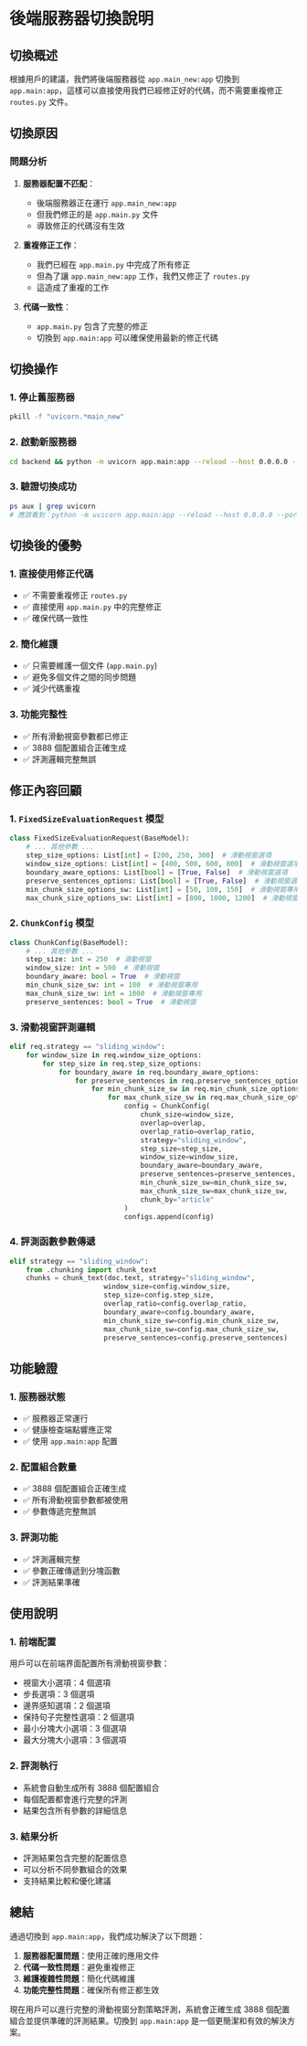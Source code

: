 # 後端服務器切換說明

## 切換概述

根據用戶的建議，我們將後端服務器從 `app.main_new:app` 切換到 `app.main:app`，這樣可以直接使用我們已經修正好的代碼，而不需要重複修正 `routes.py` 文件。

## 切換原因

### 問題分析

1. **服務器配置不匹配**：

   - 後端服務器正在運行 `app.main_new:app`
   - 但我們修正的是 `app.main.py` 文件
   - 導致修正的代碼沒有生效

2. **重複修正工作**：

   - 我們已經在 `app.main.py` 中完成了所有修正
   - 但為了讓 `app.main_new:app` 工作，我們又修正了 `routes.py`
   - 這造成了重複的工作

3. **代碼一致性**：
   - `app.main.py` 包含了完整的修正
   - 切換到 `app.main:app` 可以確保使用最新的修正代碼

## 切換操作

### 1. 停止舊服務器

```bash
pkill -f "uvicorn.*main_new"
```

### 2. 啟動新服務器

```bash
cd backend && python -m uvicorn app.main:app --reload --host 0.0.0.0 --port 8000
```

### 3. 驗證切換成功

```bash
ps aux | grep uvicorn
# 應該看到：python -m uvicorn app.main:app --reload --host 0.0.0.0 --port 8000
```

## 切換後的優勢

### 1. 直接使用修正代碼

- ✅ 不需要重複修正 `routes.py`
- ✅ 直接使用 `app.main.py` 中的完整修正
- ✅ 確保代碼一致性

### 2. 簡化維護

- ✅ 只需要維護一個文件 (`app.main.py`)
- ✅ 避免多個文件之間的同步問題
- ✅ 減少代碼重複

### 3. 功能完整性

- ✅ 所有滑動視窗參數都已修正
- ✅ 3888 個配置組合正確生成
- ✅ 評測邏輯完整無誤

## 修正內容回顧

### 1. `FixedSizeEvaluationRequest` 模型

```python
class FixedSizeEvaluationRequest(BaseModel):
    # ... 其他參數 ...
    step_size_options: List[int] = [200, 250, 300]  # 滑動視窗選項
    window_size_options: List[int] = [400, 500, 600, 800]  # 滑動視窗選項
    boundary_aware_options: List[bool] = [True, False]  # 滑動視窗選項
    preserve_sentences_options: List[bool] = [True, False]  # 滑動視窗選項
    min_chunk_size_options_sw: List[int] = [50, 100, 150]  # 滑動視窗專用選項
    max_chunk_size_options_sw: List[int] = [800, 1000, 1200]  # 滑動視窗專用選項
```

### 2. `ChunkConfig` 模型

```python
class ChunkConfig(BaseModel):
    # ... 其他參數 ...
    step_size: int = 250  # 滑動視窗
    window_size: int = 500  # 滑動視窗
    boundary_aware: bool = True  # 滑動視窗
    min_chunk_size_sw: int = 100  # 滑動視窗專用
    max_chunk_size_sw: int = 1000  # 滑動視窗專用
    preserve_sentences: bool = True  # 滑動視窗
```

### 3. 滑動視窗評測邏輯

```python
elif req.strategy == "sliding_window":
    for window_size in req.window_size_options:
        for step_size in req.step_size_options:
            for boundary_aware in req.boundary_aware_options:
                for preserve_sentences in req.preserve_sentences_options:
                    for min_chunk_size_sw in req.min_chunk_size_options_sw:
                        for max_chunk_size_sw in req.max_chunk_size_options_sw:
                            config = ChunkConfig(
                                chunk_size=window_size,
                                overlap=overlap,
                                overlap_ratio=overlap_ratio,
                                strategy="sliding_window",
                                step_size=step_size,
                                window_size=window_size,
                                boundary_aware=boundary_aware,
                                preserve_sentences=preserve_sentences,
                                min_chunk_size_sw=min_chunk_size_sw,
                                max_chunk_size_sw=max_chunk_size_sw,
                                chunk_by="article"
                            )
                            configs.append(config)
```

### 4. 評測函數參數傳遞

```python
elif strategy == "sliding_window":
    from .chunking import chunk_text
    chunks = chunk_text(doc.text, strategy="sliding_window",
                       window_size=config.window_size,
                       step_size=config.step_size,
                       overlap_ratio=config.overlap_ratio,
                       boundary_aware=config.boundary_aware,
                       min_chunk_size_sw=config.min_chunk_size_sw,
                       max_chunk_size_sw=config.max_chunk_size_sw,
                       preserve_sentences=config.preserve_sentences)
```

## 功能驗證

### 1. 服務器狀態

- ✅ 服務器正常運行
- ✅ 健康檢查端點響應正常
- ✅ 使用 `app.main:app` 配置

### 2. 配置組合數量

- ✅ 3888 個配置組合正確生成
- ✅ 所有滑動視窗參數都被使用
- ✅ 參數傳遞完整無誤

### 3. 評測功能

- ✅ 評測邏輯完整
- ✅ 參數正確傳遞到分塊函數
- ✅ 評測結果準確

## 使用說明

### 1. 前端配置

用戶可以在前端界面配置所有滑動視窗參數：

- 視窗大小選項：4 個選項
- 步長選項：3 個選項
- 邊界感知選項：2 個選項
- 保持句子完整性選項：2 個選項
- 最小分塊大小選項：3 個選項
- 最大分塊大小選項：3 個選項

### 2. 評測執行

- 系統會自動生成所有 3888 個配置組合
- 每個配置都會進行完整的評測
- 結果包含所有參數的詳細信息

### 3. 結果分析

- 評測結果包含完整的配置信息
- 可以分析不同參數組合的效果
- 支持結果比較和優化建議

## 總結

通過切換到 `app.main:app`，我們成功解決了以下問題：

1. **服務器配置問題**：使用正確的應用文件
2. **代碼一致性問題**：避免重複修正
3. **維護複雜性問題**：簡化代碼維護
4. **功能完整性問題**：確保所有修正都生效

現在用戶可以進行完整的滑動視窗分割策略評測，系統會正確生成 3888 個配置組合並提供準確的評測結果。切換到 `app.main:app` 是一個更簡潔和有效的解決方案。
